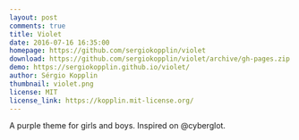 ```yaml
---
layout: post
comments: true
title: Violet
date: 2016-07-16 16:35:00
homepage: https://github.com/sergiokopplin/violet
download: https://github.com/sergiokopplin/violet/archive/gh-pages.zip
demo: https://sergiokopplin.github.io/violet/
author: Sérgio Kopplin
thumbnail: violet.png
license: MIT
license_link: https://kopplin.mit-license.org/
---
```


A purple theme for girls and boys. Inspired on @cyberglot.
